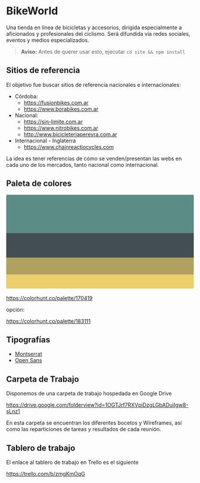 BikeWorld
=========

Una tienda en línea de bicicletas y accesorios, dirigida especialmente a
aficionados y profesionales del ciclismo. Será difundida vía redes sociales,
eventos y medios especializados.

> **Aviso:** Antes de querer usar esto, ejecutar `cd site && npm install`

Sitios de referencia
--------------------

El objetivo fue buscar sitios de referencia nacionales e internacionales:

- Córdoba:
  - https://fusionbikes.com.ar
  - https://www.borabikes.com.ar
- Nacional: 
  - https://sin-limite.com.ar
  - https://www.nitrobikes.com.ar
  - http://www.bicicleteriapereyra.com.ar
- Internacional - Inglaterra
  - https://www.chainreactiocycles.com

La idea es tener referencias de cómo se venden/presentan las webs en cada uno
de los mercados, tanto nacional como internacional.

Paleta de colores
-----------------

![](palette.png)

https://colorhunt.co/palette/170419

opción:

https://colorhunt.co/palette/183111

Tipografías
-----------

- [Montserrat](https://fonts.google.com/specimen/Montserrat)
- [Open Sans](https://fonts.google.com/specimen/Open+Sans)

Carpeta de Trabajo
------------------

Disponemos de una carpeta de trabajo hospedada en Google Drive

https://drive.google.com/folderview?id=1OGTJrf7RXVpiDzgLGbADuiIgw8-sLnz1

En esta carpeta se encuentran los diferentes bocetos y Wireframes, así como
las reparticiones de tareas y resultados de cada reunión.

Tablero de trabajo
------------------

El enlace al tablero de trabajo en Trello es el siguiente

https://trello.com/b/zmgKmOqG

